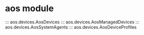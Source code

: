 # aos module
::: aos.devices.AosDevices
::: aos.devices.AosManagedDevices
::: aos.devices.AosSystemAgents
::: aos.devices.AosDeviceProfiles